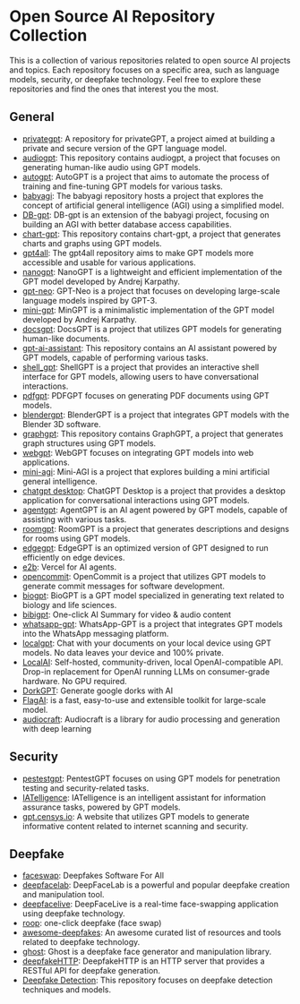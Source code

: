 # Open Source AI Repository Collection

This is a collection of various repositories related to open source AI projects and topics. Each repository focuses on a specific area, such as language models, security, or deepfake technology. Feel free to explore these repositories and find the ones that interest you the most.

## General

- [privategpt](https://github.com/imartinez/privateGPT): A repository for privateGPT, a project aimed at building a private and secure version of the GPT language model.
- [audiogpt](https://github.com/AIGC-Audio/AudioGPT): This repository contains audiogpt, a project that focuses on generating human-like audio using GPT models.
- [autogpt](https://github.com/Significant-Gravitas/Auto-GPT): AutoGPT is a project that aims to automate the process of training and fine-tuning GPT models for various tasks.
- [babyagi](https://github.com/yoheinakajima/babyagi): The babyagi repository hosts a project that explores the concept of artificial general intelligence (AGI) using a simplified model.
- [DB-gpt](https://github.com/yoheinakajima/babyagi): DB-gpt is an extension of the babyagi project, focusing on building an AGI with better database access capabilities.
- [chart-gpt](https://github.com/whoiskatrin/chart-gpt): This repository contains chart-gpt, a project that generates charts and graphs using GPT models.
- [gpt4all](https://github.com/nomic-ai/gpt4all): The gpt4all repository aims to make GPT models more accessible and usable for various applications.
- [nanogpt](https://github.com/karpathy/nanoGPT): NanoGPT is a lightweight and efficient implementation of the GPT model developed by Andrej Karpathy.
- [gpt-neo](https://github.com/EleutherAI/gpt-neo): GPT-Neo is a project that focuses on developing large-scale language models inspired by GPT-3.
- [mini-gpt](https://github.com/karpathy/minGPT): MinGPT is a minimalistic implementation of the GPT model developed by Andrej Karpathy.
- [docsgpt](https://github.com/arc53/DocsGPT): DocsGPT is a project that utilizes GPT models for generating human-like documents.
- [gpt-ai-assistant](https://github.com/memochou1993/gpt-ai-assistant): This repository contains an AI assistant powered by GPT models, capable of performing various tasks.
- [shell_gpt](https://github.com/TheR1D/shell_gpt): ShellGPT is a project that provides an interactive shell interface for GPT models, allowing users to have conversational interactions.
- [pdfgpt](https://github.com/bhaskatripathi/pdfGPT): PDFGPT focuses on generating PDF documents using GPT models.
- [blendergpt](https://github.com/gd3kr/BlenderGPT): BlenderGPT is a project that integrates GPT models with the Blender 3D software.
- [graphgpt](https://github.com/varunshenoy/GraphGPT): This repository contains GraphGPT, a project that generates graph structures using GPT models.
- [webgpt](https://github.com/0hq/WebGPT): WebGPT focuses on integrating GPT models into web applications.
- [mini-agi](https://github.com/muellerberndt/mini-agi): Mini-AGI is a project that explores building a mini artificial general intelligence.
- [chatgpt desktop](https://github.com/lencx/ChatGPT): ChatGPT Desktop is a project that provides a desktop application for conversational interactions using GPT models.
- [agentgpt](https://github.com/reworkd/AgentGPT): AgentGPT is an AI agent powered by GPT models, capable of assisting with various tasks.
- [roomgpt](https://github.com/Nutlope/roomGPT): RoomGPT is a project that generates descriptions and designs for rooms using GPT models.
- [edgegpt](https://github.com/acheong08/EdgeGPT): EdgeGPT is an optimized version of GPT designed to run efficiently on edge devices.
- [e2b](https://github.com/e2b-dev/e2b): Vercel for AI agents.
- [opencommit](https://github.com/di-sukharev/opencommit): OpenCommit is a project that utilizes GPT models to generate commit messages for software development.
- [biogpt](https://github.com/microsoft/BioGPT): BioGPT is a GPT model specialized in generating text related to biology and life sciences.
- [bibigpt](https://github.com/JimmyLv/BibiGPT): One-click AI Summary for video & audio content
- [whatsapp-gpt](https://github.com/danielgross/whatsapp-gpt): WhatsApp-GPT is a project that integrates GPT models into the WhatsApp messaging platform.
- [localgpt](https://github.com/PromtEngineer/localGPT): Chat with your documents on your local device using GPT models. No data leaves your device and 100% private.
- [LocalAI](https://github.com/go-skynet/LocalAI): Self-hosted, community-driven, local OpenAI-compatible API. Drop-in replacement for OpenAI running LLMs on consumer-grade hardware. No GPU required.
- [DorkGPT](https://dorkgpt.com/): Generate google dorks with AI
- [FlagAI](https://github.com/FlagAI-Open/FlagAI): is a fast, easy-to-use and extensible toolkit for large-scale model.
- [audiocraft](https://github.com/facebookresearch/audiocraft): Audiocraft is a library for audio processing and generation with deep learning


## Security

- [pestestgpt](https://github.com/GreyDGL/PentestGPT): PentestGPT focuses on using GPT models for penetration testing and security-related tasks.
- [IATelligence](https://github.com/fr0gger/IATelligence): IATelligence is an intelligent assistant for information assurance tasks, powered by GPT models.
- [gpt.censys.io](https://gpt.censys.io): A website that utilizes GPT models to generate informative content related to internet scanning and security.

## Deepfake

- [faceswap](https://github.com/deepfakes/faceswap): Deepfakes Software For All
- [deepfacelab](https://github.com/iperov/DeepFaceLab): DeepFaceLab is a powerful and popular deepfake creation and manipulation tool.
- [deepfacelive](https://github.com/iperov/DeepFaceLive): DeepFaceLive is a real-time face-swapping application using deepfake technology.
- [roop](https://github.com/s0md3v/roop): one-click deepfake (face swap)
- [awesome-deepfakes](https://github.com/aerophile/awesome-deepfakes): An awesome curated list of resources and tools related to deepfake technology.
- [ghost](https://github.com/ai-forever/ghost): Ghost is a deepfake face generator and manipulation library.
- [deepfakeHTTP](https://github.com/xnbox/DeepfakeHTTP): DeepfakeHTTP is an HTTP server that provides a RESTful API for deepfake generation.
- [Deepfake Detection](https://github.com/dessa-oss/DeepFake-Detection): This repository focuses on deepfake detection techniques and models.
